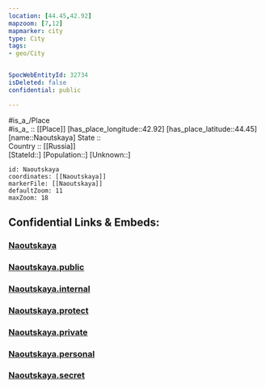 ```yaml
---
location: [44.45,42.92] 
mapzoom: [7,12] 
mapmarker: city 
type: City
tags:
- geo/City


SpocWebEntityId: 32734
isDeleted: false
confidential: public

---
```

#is_a_/Place  
#is_a_ :: [[Place]] 
[has_place_longitude::42.92] 
[has_place_latitude::44.45] 
[name::Naoutskaya] 
State ::  
Country :: [[Russia]]  
[StateId::] 
[Population::] 
[Unknown::] 


```leaflet
id: Naoutskaya
coordinates: [[Naoutskaya]] 
markerFile: [[Naoutskaya]] 
defaultZoom: 11 
maxZoom: 18
```


## Confidential Links & Embeds: 

### [Naoutskaya](/_Standards/Earth/Continent/Europe/Europe~East/Russia/Russia~NorthCaucasus/Stavropol_Krai/City/Naoutskaya.md) 

### [Naoutskaya.public](/_public/Earth/Continent/Europe/Europe~East/Russia/Russia~NorthCaucasus/Stavropol_Krai/City/Naoutskaya.public.md) 

### [Naoutskaya.internal](/_internal/Earth/Continent/Europe/Europe~East/Russia/Russia~NorthCaucasus/Stavropol_Krai/City/Naoutskaya.internal.md) 

### [Naoutskaya.protect](/_protect/Earth/Continent/Europe/Europe~East/Russia/Russia~NorthCaucasus/Stavropol_Krai/City/Naoutskaya.protect.md) 

### [Naoutskaya.private](/_private/Earth/Continent/Europe/Europe~East/Russia/Russia~NorthCaucasus/Stavropol_Krai/City/Naoutskaya.private.md) 

### [Naoutskaya.personal](/_personal/Earth/Continent/Europe/Europe~East/Russia/Russia~NorthCaucasus/Stavropol_Krai/City/Naoutskaya.personal.md) 

### [Naoutskaya.secret](/_secret/Earth/Continent/Europe/Europe~East/Russia/Russia~NorthCaucasus/Stavropol_Krai/City/Naoutskaya.secret.md)

